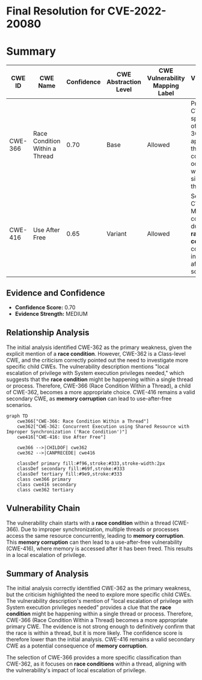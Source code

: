 # Final Resolution for CVE-2022-20080

# Summary
| CWE ID | CWE Name | Confidence | CWE Abstraction Level | CWE Vulnerability Mapping Label | CWE-Vulnerability Mapping Notes |
|---|---|---|---|---|---|
| CWE-366 | Race Condition Within a Thread | 0.70 | Base | Allowed | Primary CWE: More specific child of CWE-362, applicable if the race condition occurs within a single thread. |
| CWE-416 | Use After Free | 0.65 | Variant | Allowed | Secondary CWE: Memory corruption due to the **race condition** could result in a use-after-free scenario. |

## Evidence and Confidence

*   **Confidence Score:** 0.70
*   **Evidence Strength:** MEDIUM

## Relationship Analysis
The initial analysis identified CWE-362 as the primary weakness, given the explicit mention of a **race condition**. However, CWE-362 is a Class-level CWE, and the criticism correctly pointed out the need to investigate more specific child CWEs. The vulnerability description mentions "local escalation of privilege with System execution privileges needed," which suggests that the **race condition** might be happening within a single thread or process. Therefore, CWE-366 (Race Condition Within a Thread), a child of CWE-362, becomes a more appropriate choice. CWE-416 remains a valid secondary CWE, as **memory corruption** can lead to use-after-free scenarios.

```mermaid
graph TD
    cwe366["CWE-366: Race Condition Within a Thread"]
    cwe362["CWE-362: Concurrent Execution using Shared Resource with Improper Synchronization ('Race Condition')"]
    cwe416["CWE-416: Use After Free"]
    
    cwe366 -->|CHILDOF| cwe362
    cwe362 -->|CANPRECEDE| cwe416
    
    classDef primary fill:#f96,stroke:#333,stroke-width:2px
    classDef secondary fill:#69f,stroke:#333
    classDef tertiary fill:#9e9,stroke:#333
    class cwe366 primary
    class cwe416 secondary
    class cwe362 tertiary
```

## Vulnerability Chain
The vulnerability chain starts with a **race condition** within a thread (CWE-366). Due to improper synchronization, multiple threads or processes access the same resource concurrently, leading to **memory corruption**. This **memory corruption** can then lead to a use-after-free vulnerability (CWE-416), where memory is accessed after it has been freed. This results in a local escalation of privilege.

## Summary of Analysis
The initial analysis correctly identified CWE-362 as the primary weakness, but the criticism highlighted the need to explore more specific child CWEs. The vulnerability description's mention of "local escalation of privilege with System execution privileges needed" provides a clue that the **race condition** might be happening within a single thread or process. Therefore, CWE-366 (Race Condition Within a Thread) becomes a more appropriate primary CWE. The evidence is not strong enough to definitively confirm that the race is within a thread, but it is more likely. The confidence score is therefore lower than the initial analysis. CWE-416 remains a valid secondary CWE as a potential consequence of **memory corruption**.

The selection of CWE-366 provides a more specific classification than CWE-362, as it focuses on **race conditions** within a thread, aligning with the vulnerability's impact of local escalation of privilege.